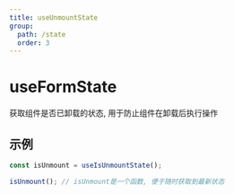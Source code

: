 ```yaml
---
title: useUnmountState
group:
  path: /state
  order: 3
---
```


# useFormState

获取组件是否已卸载的状态, 用于防止组件在卸载后执行操作

## 示例

```ts
const isUnmount = useIsUnmountState();

isUnmount(); // isUnmount是一个函数, 便于随时获取到最新状态
```
